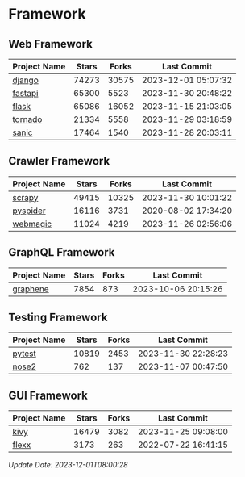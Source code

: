 # Framework

## Web Framework
| Project Name | Stars | Forks | Last Commit |
| ------------ | ----- | ----- | ----------- |
| [django](https://github.com/django/django) | 74273 | 30575 | 2023-12-01 05:07:32 |
| [fastapi](https://github.com/tiangolo/fastapi) | 65300 | 5523 | 2023-11-30 20:48:22 |
| [flask](https://github.com/pallets/flask) | 65086 | 16052 | 2023-11-15 21:03:05 |
| [tornado](https://github.com/tornadoweb/tornado) | 21334 | 5558 | 2023-11-29 03:18:59 |
| [sanic](https://github.com/sanic-org/sanic) | 17464 | 1540 | 2023-11-28 20:03:11 |

## Crawler Framework
| Project Name | Stars | Forks | Last Commit |
| ------------ | ----- | ----- | ----------- |
| [scrapy](https://github.com/scrapy/scrapy) | 49415 | 10325 | 2023-11-30 10:01:22 |
| [pyspider](https://github.com/binux/pyspider) | 16116 | 3731 | 2020-08-02 17:34:20 |
| [webmagic](https://github.com/code4craft/webmagic) | 11024 | 4219 | 2023-11-26 02:56:06 |

## GraphQL Framework
| Project Name | Stars | Forks | Last Commit |
| ------------ | ----- | ----- | ----------- |
| [graphene](https://github.com/graphql-python/graphene) | 7854 | 873 | 2023-10-06 20:15:26 |

## Testing Framework
| Project Name | Stars | Forks | Last Commit |
| ------------ | ----- | ----- | ----------- |
| [pytest](https://github.com/pytest-dev/pytest) | 10819 | 2453 | 2023-11-30 22:28:23 |
| [nose2](https://github.com/nose-devs/nose2) | 762 | 137 | 2023-11-07 00:47:50 |

## GUI Framework
| Project Name | Stars | Forks | Last Commit |
| ------------ | ----- | ----- | ----------- |
| [kivy](https://github.com/kivy/kivy) | 16479 | 3082 | 2023-11-25 09:08:00 |
| [flexx](https://github.com/flexxui/flexx) | 3173 | 263 | 2022-07-22 16:41:15 |

*Update Date: 2023-12-01T08:00:28*